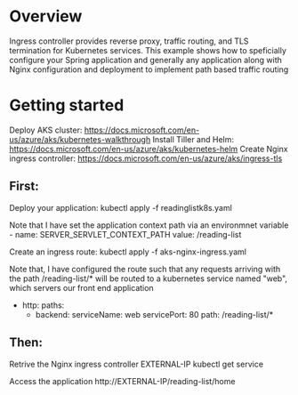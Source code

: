 # Overview
Ingress controller provides reverse proxy, traffic routing, and TLS termination for Kubernetes services. This example shows how to speficially configure your Spring application and generally any application along with Nginx configuration and deployment to implement path based traffic routing

# Getting started
Deploy AKS cluster:
https://docs.microsoft.com/en-us/azure/aks/kubernetes-walkthrough
Install Tiller and Helm:
https://docs.microsoft.com/en-us/azure/aks/kubernetes-helm
Create Nginx ingress controller: 
https://docs.microsoft.com/en-us/azure/aks/ingress-tls

## First:
Deploy your application:
kubectl apply -f readinglistk8s.yaml

Note that I have set the application context path via an environmnet variable 
    - name: SERVER_SERVLET_CONTEXT_PATH
      value: /reading-list

Create an ingress route:
kubectl apply -f aks-nginx-ingress.yaml

Note that, I have configured the route such that any requests arriving with the path /reading-list/* will be routed to a kubernetes service named "web", which servers our front end application
  - http:
      paths:
      - backend:
          serviceName: web
          servicePort: 80
        path: /reading-list/*

## Then:
Retrive the Nginx ingress controller EXTERNAL-IP
kubectl get service

Access the application
http://EXTERNAL-IP/reading-list/home

